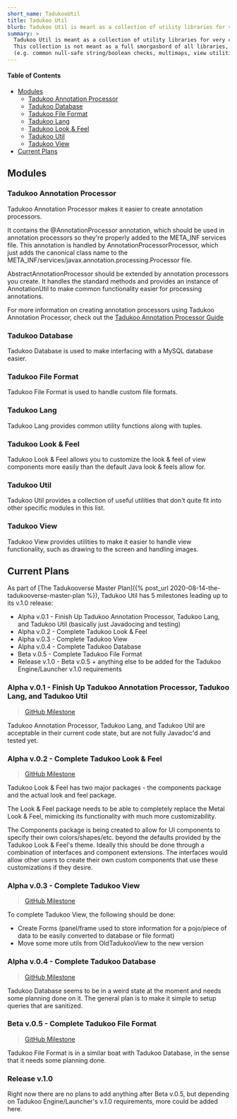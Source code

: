 ```yaml
---
short_name: TadukooUtil
title: Tadukoo Util
blurb: Tadukoo Util is meant as a collection of utility libraries for very common use.
summary: >
  Tadukoo Util is meant as a collection of utility libraries for very common use. They can be used in conjunction with Tadukoo Engine/Launcher, or can be used separately in other programs if desired. 
  This collection is not meant as a full smorgasbord of all libraries, but is just meant to include the most common libraries to be reused in most projects 
  (e.g. common null-safe string/boolean checks, multimaps, view utilities, etc.)
---
```


#### Table of Contents
* [Modules](#modules)
	* [Tadukoo Annotation Processor](#tadukoo-annotation-processor)
	* [Tadukoo Database](#tadukoo-database)
	* [Tadukoo File Format](#tadukoo-file-format)
	* [Tadukoo Lang](#tadukoo-lang)
	* [Tadukoo Look & Feel](#tadukoo-look--feel)
	* [Tadukoo Util](#tadukoo-util)
	* [Tadukoo View](#tadukoo-view)
* [Current Plans](#current-plans)

## Modules

### Tadukoo Annotation Processor
Tadukoo Annotation Processor makes it easier to create annotation processors.

It contains the @AnnotationProcessor annotation, which should be used in annotation processors so they're properly added to the META_INF services file.
This annotation is handled by AnnotationProcessorProcessor, which just adds the canonical class name to the META_INF/services/javax.annotation.processing.Processor file.

AbstractAnnotationProcessor should be extended by annotation processors you create. It handles the standard methods and provides an instance of AnnotationUtil to make common 
functionality easier for processing annotations.

For more information on creating annotation processors using Tadukoo Annotation Processor, check out the [Tadukoo Annotation Processor Guide](/guides/tadukoo-annotation-processor.html)

### Tadukoo Database
Tadukoo Database is used to make interfacing with a MySQL database easier.

### Tadukoo File Format
Tadukoo File Format is used to handle custom file formats.

### Tadukoo Lang
Tadukoo Lang provides common utility functions along with tuples.

### Tadukoo Look & Feel
Tadukoo Look & Feel allows you to customize the look & feel of view components more easily than the default Java look & feels allow for.

### Tadukoo Util
Tadukoo Util provides a collection of useful utilities that don't quite fit into other specific modules in this list.

### Tadukoo View
Tadukoo View provides utilities to make it easier to handle view functionality, such as drawing to the screen and handling images.

## Current Plans
As part of [The Tadukooverse Master Plan]({% post_url 2020-08-14-the-tadukooverse-master-plan %}), Tadukoo Util has 5 milestones leading up to its v.1.0 release:
- Alpha v.0.1 - Finish Up Tadukoo Annotation Processor, Tadukoo Lang, and Tadukoo Util (basically just Javadocing and testing)
- Alpha v.0.2 - Complete Tadukoo Look & Feel
- Alpha v.0.3 - Complete Tadukoo View
- Alpha v.0.4 - Complete Tadukoo Database
- Beta v.0.5 - Complete Tadukoo File Format
- Release v.1.0 - Beta v.0.5 + anything else to be added for the Tadukoo Engine/Launcher v.1.0 requirements

### Alpha v.0.1 - Finish Up Tadukoo Annotation Processor, Tadukoo Lang, and Tadukoo Util
> [GitHub Milestone](https://github.com/Tadukoo/TadukooUtil/milestone/1)

Tadukoo Annotation Processor, Tadukoo Lang, and Tadukoo Util are acceptable in their current code state, but are not fully Javadoc'd and tested yet.

### Alpha v.0.2 - Complete Tadukoo Look & Feel
> [GitHub Milestone](https://github.com/Tadukoo/TadukooUtil/milestone/2)

Tadukoo Look & Feel has two major packages - the components package and the actual look and feel package.

The Look & Feel package needs to be able to completely replace the Metal Look & Feel, mimicking its functionality with much more customizability.

The Components package is being created to allow for UI components to specify their own colors/shapes/etc. beyond the defaults provided by the Tadukoo Look & Feel's theme. 
Ideally this should be done through a combination of interfaces and component extensions. The interfaces would allow other users to create their own custom components that 
use these customizations if they desire.

### Alpha v.0.3 - Complete Tadukoo View
> [GitHub Milestone](https://github.com/Tadukoo/TadukooUtil/milestone/3)

To complete Tadukoo View, the following should be done:
- Create Forms (panel/frame used to store information for a pojo/piece of data to be easily converted to database or file format)
- Move some more utils from OldTadukooView to the new version

### Alpha v.0.4 - Complete Tadukoo Database
> [GitHub Milestone](https://github.com/Tadukoo/TadukooUtil/milestone/4)

Tadukoo Database seems to be in a weird state at the moment and needs some planning done on it. The general plan is to make it simple to setup queries that are sanitized.

### Beta v.0.5 - Complete Tadukoo File Format
> [GitHub Milestone](https://github.com/Tadukoo/TadukooUtil/milestone/5)

Tadukoo File Format is in a similar boat with Tadukoo Database, in the sense that it needs some planning done.

### Release v.1.0
Right now there are no plans to add anything after Beta v.0.5, but depending on Tadukoo Engine/Launcher's v.1.0 requirements, more could be added here.
